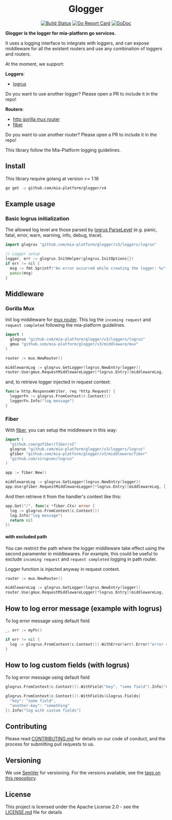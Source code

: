 <div align="center">

# Glogger

[![Build Status][github-actions-svg]][github-actions]
[![Go Report Card][go-report-card]][go-report-card-link]
[![GoDoc][godoc-svg]][godoc-link]

</div>

**Glogger is the logger for mia-platform go services.**

It uses a logging interface to integrate with loggers, and can expose middleware for all the existent routers
and use any combination of loggers and routers.

At the moment, we support:

**Loggers**:

- [logrus](https://github.com/sirupsen/logrus)

Do you want to use another logger? Please open a PR to include it in the repo!

**Routers**:

- [http gorilla mux router](https://github.com/gorilla/mux)
- [fiber](https://github.com/gofiber/fiber)

Do you want to use another router? Please open a PR to include it in the repo!

This library follow the Mia-Platform logging guidelines.

## Install

This library require golang at version >= 1.18

```sh
go get -u github.com/mia-platform/glogger/v4
```

## Example usage

### Basic logrus initialization

The allowed log level are those parsed by [logrus ParseLevel](https://godoc.org/github.com/sirupsen/logrus#ParseLevel) (e.g. panic, fatal, error, warn, warning, info, debug, trace).

```go
import glogrus "github.com/mia-platform/glogger/v3/loggers/logrus"

// Logger setup
logger, err := glogrus.InitHelper(glogrus.InitOptions{})
if err != nil {
  msg := fmt.Sprintf("An error occurred while creating the logger: %v", err)
  panic(msg)
}
```

## Middleware

### Gorilla Mux

Init log middleware for [mux router](https://github.com/gorilla/mux). This log the `incoming request` and `request completed` following the mia-platform guidelines.

```go
import (
  glogrus "github.com/mia-platform/glogger/v3/loggers/logrus"
  gmux "github.com/mia-platform/glogger/v3/middleware/mux"
)

router := mux.NewRouter()

middlewareLog := glogrus.GetLogger(logrus.NewEntry(logger))
router.Use(gmux.RequestMiddlewareLogger[*logrus.Entry](middlewareLog, []string{}))
```

and, to retrieve logger injected in request context:

```go
func(w http.ResponseWriter, req *http.Request) {
  loggerFn := glogrus.FromContext(r.Context())
  loggerFn.Info("log message")
}
```

### Fiber

With [fiber](https://github.com/gofiber/fiber), you can setup the middleware in this way:

```go
import (
  "github.com/gofiber/fiber/v2"
  glogrus "github.com/mia-platform/glogger/v3/loggers/logrus"
  gfiber "github.com/mia-platform/glogger/v3/middleware/fiber"
  "github.com/sirupsen/logrus"
)

app := fiber.New()

middlewareLog := glogrus.GetLogger(logrus.NewEntry(logger))
app.Use(gfiber.RequestMiddlewareLogger[*logrus.Entry](middlewareLog, []string{}))
```

And then retrieve it from the handler's context like this:

```go
app.Get("/", func(c *fiber.Ctx) error {
  log := glogrus.FromContext(c.Context())
  log.Info("log message")
  return nil
})
```

#### with excluded path

You can restrict the path where the logger middleware take effect using the second paramenter in middlewares. For example, this could be useful to exclude `incoming request` and `request completed` logging in path router.

Logger function is injected anyway in request context.

```go
router := mux.NewRouter()

middlewareLog := glogrus.GetLogger(logrus.NewEntry(logger))
router.Use(gmux.RequestMiddlewareLogger[*logrus.Entry](middlewareLog, []string{"/-/"}))

```

## How to log error message (example with logrus)

To log error message using default field

```go
_, err := myFn()

if err != nil {
  log := glogrus.FromContext(c.Context()).WithError(err).Error("error calling function")
}
```

## How to log custom fields (with logrus)

To log error message using default field

```go
glogrus.FromContext(c.Context()).WithField("key", "some field").Info("error calling function")

glogrus.FromContext(c.Context()).WithFields(&logrus.Fields{
  "key": "some field",
  "another-key": "something"
}).Info("log with custom fields")
```

## Contributing

Please read [CONTRIBUTING.md](CONTRIBUTING.md) for details on our code of conduct,
and the process for submitting pull requests to us.

## Versioning

We use [SemVer][semver] for versioning. For the versions available,
see the [tags on this repository](https://github.com/mia-platform/glogger/tags).

## License

This project is licensed under the Apache License 2.0 - see the [LICENSE.md](LICENSE.md)
file for details

[github-actions]: https://github.com/mia-platform/glogger/actions
[github-actions-svg]: https://github.com/mia-platform/glogger/workflows/Test%20and%20build/badge.svg
[godoc-svg]: https://godoc.org/github.com/mia-platform/glogger?status.svg
[godoc-link]: https://godoc.org/github.com/mia-platform/glogger
[go-report-card]: https://goreportcard.com/badge/github.com/mia-platform/glogger
[go-report-card-link]: https://goreportcard.com/report/github.com/mia-platform/glogger
[semver]: https://semver.org/
